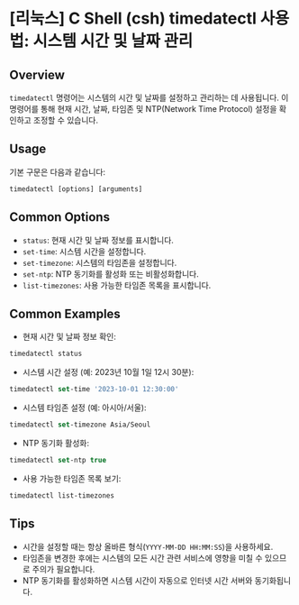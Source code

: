 # [리눅스] C Shell (csh) timedatectl 사용법: 시스템 시간 및 날짜 관리

## Overview
`timedatectl` 명령어는 시스템의 시간 및 날짜를 설정하고 관리하는 데 사용됩니다. 이 명령어를 통해 현재 시간, 날짜, 타임존 및 NTP(Network Time Protocol) 설정을 확인하고 조정할 수 있습니다.

## Usage
기본 구문은 다음과 같습니다:

```csh
timedatectl [options] [arguments]
```

## Common Options
- `status`: 현재 시간 및 날짜 정보를 표시합니다.
- `set-time`: 시스템 시간을 설정합니다.
- `set-timezone`: 시스템의 타임존을 설정합니다.
- `set-ntp`: NTP 동기화를 활성화 또는 비활성화합니다.
- `list-timezones`: 사용 가능한 타임존 목록을 표시합니다.

## Common Examples
- 현재 시간 및 날짜 정보 확인:
```csh
timedatectl status
```

- 시스템 시간 설정 (예: 2023년 10월 1일 12시 30분):
```csh
timedatectl set-time '2023-10-01 12:30:00'
```

- 시스템 타임존 설정 (예: 아시아/서울):
```csh
timedatectl set-timezone Asia/Seoul
```

- NTP 동기화 활성화:
```csh
timedatectl set-ntp true
```

- 사용 가능한 타임존 목록 보기:
```csh
timedatectl list-timezones
```

## Tips
- 시간을 설정할 때는 항상 올바른 형식(`YYYY-MM-DD HH:MM:SS`)을 사용하세요.
- 타임존을 변경한 후에는 시스템의 모든 시간 관련 서비스에 영향을 미칠 수 있으므로 주의가 필요합니다.
- NTP 동기화를 활성화하면 시스템 시간이 자동으로 인터넷 시간 서버와 동기화됩니다.